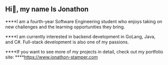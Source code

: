 ## Hi👋, my name Is Jonathon

****I am a fourth-year Software Engineering student who enjoys taking on new challenges and the learning opportunities they bring.

****I am currently interested in backend development in GoLang, Java, and C#. Full-stack development is also one of my passions.

****If you want to see more of my projects in detail, check out my portfolio site:
****https://www.jonathon-stamper.com

<!--
**JonathonStamper/jonathonstamper** is a ✨ _special_ ✨ repository because its `README.md` (this file) appears on your GitHub profile.

Here are some ideas to get you started:

- 🔭 I’m currently working on ...
- 🌱 I’m currently learning ...
- 👯 I’m looking to collaborate on ...
- 🤔 I’m looking for help with ...
- 💬 Ask me about ...
- 📫 How to reach me: ...
- 😄 Pronouns: ...
- ⚡ Fun fact: ...
-->
